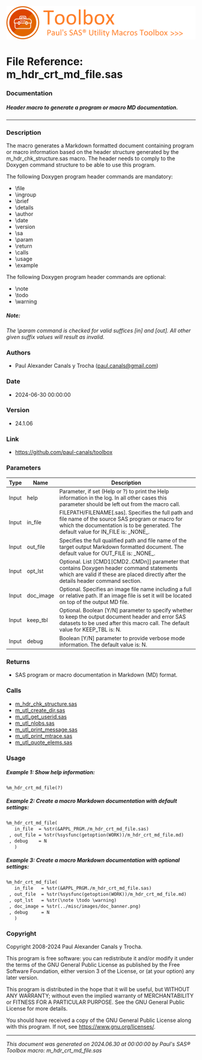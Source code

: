 ![../../misc/images/doc_banner.png](../../misc/images/doc_banner.png)
# 
# File Reference: m_hdr_crt_md_file.sas

### Documentation

##### Header macro to generate a program or macro MD documentation.

***

### Description
The macro generates a Markdown formatted document containing program or macro information based on the header structure generated by the m_hdr_chk_structure.sas macro. The header needs to comply to the Doxygen command structure to be able to use this program.

 The following Doxygen program header commands are mandatory:

- \file
- \ingroup
- \brief
- \details
- \author
- \date
- \version
- \sa
- \param
- \return
- \calls
- \usage
- \example

 The following Doxygen program header commands are optional:

- \note
- \todo
- \warning



##### *Note:*
*The \param command is checked for valid suffices [in] and [out]. All other given suffix values will result as invalid.*

### Authors
* Paul Alexander Canals y Trocha (paul.canals@gmail.com)

### Date
* 2024-06-30 00:00:00

### Version
* 24.1.06

### Link
* https://github.com/paul-canals/toolbox

### Parameters
| Type | Name | Description |
| ---- | ---- | ----------- |
| Input | help | Parameter, if set (Help or ?) to print the Help information in the log. In all other cases this parameter should be left out from the macro call. |
| Input | in_file | FILEPATH/FILENAME[.sas]. Specifies the full path and file name of the source SAS program or macro for which the documentation is to be generated. The default value for IN_FILE is: \_NONE\_. |
| Input | out_file | Specifies the full qualified path and file name of the target output Markdown formatted document. The default value for OUT_FILE is: \_NONE\_. |
| Input | opt_lst | Optional. List [CMD1[CMD2..CMDn]] parameter that contains Doxygen header command statements which are valid if these are placed directly after the details header command section. |
| Input | doc_image | Optional. Specifies an image file name including a full or relative path. If an image file is set it will be located on top of the output MD file. |
| Input | keep_tbl | Optional. Boolean [Y/N] parameter to specify whether to keep the output document header and error SAS datasets to be used after this macro call. The default value for KEEP_TBL is: N. |
| Input | debug | Boolean [Y/N] parameter to provide verbose mode information. The default value is: N. |

### Returns
* SAS program or macro documentation in Markdown (MD) format.

### Calls
* [m_hdr_chk_structure.sas](m_hdr_chk_structure.md)
* [m_utl_create_dir.sas](m_utl_create_dir.md)
* [m_utl_get_userid.sas](m_utl_get_userid.md)
* [m_utl_nlobs.sas](m_utl_nlobs.md)
* [m_utl_print_message.sas](m_utl_print_message.md)
* [m_utl_print_mtrace.sas](m_utl_print_mtrace.md)
* [m_utl_quote_elems.sas](m_utl_quote_elems.md)

### Usage

##### Example 1: Show help information:
```sas
%m_hdr_crt_md_file(?)
```

##### Example 2: Create a macro Markdown documentation with default settings:
```sas
%m_hdr_crt_md_file(
   in_file  = %str(&APPL_PRGM./m_hdr_crt_md_file.sas)
 , out_file = %str(%sysfunc(getoption(WORK))/m_hdr_crt_md_file.md)
 , debug    = N
   )
```

##### Example 3: Create a macro Markdown documentation with optional settings:
```sas
%m_hdr_crt_md_file(
   in_file   = %str(&APPL_PRGM./m_hdr_crt_md_file.sas)
 , out_file  = %str(%sysfunc(getoption(WORK))/m_hdr_crt_md_file.md)
 , opt_lst   = %str(\note \todo \warning)
 , doc_image = %str(../misc/images/doc_banner.png)
 , debug     = N
   )
```

### Copyright
Copyright 2008-2024 Paul Alexander Canals y Trocha. 
 
This program is free software: you can redistribute it and/or modify 
it under the terms of the GNU General Public License as published by 
the Free Software Foundation, either version 3 of the License, or 
(at your option) any later version. 
 
This program is distributed in the hope that it will be useful, 
but WITHOUT ANY WARRANTY; without even the implied warranty of 
MERCHANTABILITY or FITNESS FOR A PARTICULAR PURPOSE. See the 
GNU General Public License for more details. 
 
You should have received a copy of the GNU General Public License 
along with this program. If not, see <https://www.gnu.org/licenses/>. 


***
*This document was generated on 2024.06.30 at 00:00:00 by Paul's SAS&reg; Toolbox macro: m_hdr_crt_md_file.sas*
